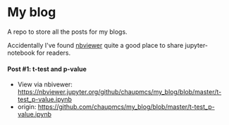 # My blog

A repo to store all the posts for my blogs.

Accidentally I've found  [nbviewer](https://nbviewer.jupyter.org/) quite a good place to share jupyter-notebook for readers.

#### Post #1: t-test and p-value
- View via nbivewer: https://nbviewer.jupyter.org/github/chaupmcs/my_blog/blob/master/t-test_p-value.ipynb
- origin: https://github.com/chaupmcs/my_blog/blob/master/t-test_p-value.ipynb
    


